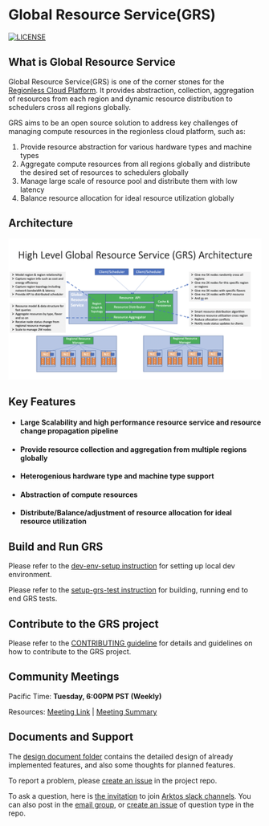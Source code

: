# Global Resource Service(GRS)


[![LICENSE](https://img.shields.io/badge/license-apache%202.0-green)](https://github.com/CentaurusInfra/global-resource-service/blob/master/LICENSE)


## What is Global Resource Service

Global Resource Service(GRS) is one of the corner stones for the [Regionless Cloud Platform](docs/Regionless-Platform.png). It provides abstraction, collection, aggregation of resources from each region and dynamic resource distribution to schedulers cross all regions globally.

GRS aims to be an open source solution to address key challenges of managing compute resources in the regionless cloud platform, such as:
1. Provide resource abstraction for various hardware types and machine types
2. Aggregate compute resources from all regions globally and distribute the desired set of resources to schedulers globally
3. Manage large scale of resource pool and distribute them with low latency
4. Balance resource allocation for ideal resource utilization globally

## Architecture
![Architecture Diagram](docs/GRS-Architecture.png)

## Key Features

* #### Large Scalability and high performance resource service and resource change propagation pipeline
* #### Provide resource collection and aggregation from multiple regions globally
* #### Heterogenious hardware type and machine type support
* #### Abstraction of compute resources
* #### Distribute/Balance/adjustment of resource allocation for ideal resource utilization

## Build and Run GRS

Please refer to the [dev-env-setup instruction](docs/setup-guide/setup-dev-env.md) for setting up local dev environment.

Please refer to the [setup-grs-test instruction](docs/setup-guide/setup-grs-test.md) for building, running end to end GRS tests.

## Contribute to the GRS project

Please refer to the [CONTRIBUTING guideline](./CONTRIUTING.md) for details and guidelines on how to contribute to the GRS project.

## Community Meetings 

 Pacific Time: **Tuesday, 6:00PM PST (Weekly)**

 Resources: [Meeting Link](https://futurewei.zoom.us/j/92636035970) | [Meeting Summary](https://docs.google.com/document/d/1Cwpp44pQhMZ_MQ4ebralDHCt0AZHqhSkj14kNAzA7lY/edit#)

## Documents and Support

The [design document folder](docs/design-proposals/) contains the detailed design of already implemented features, and also some thoughts for planned features.

To report a problem, please [create an issue](https://github.com/CentaurusInfra/global-resource-service/issues) in the project repo. 

To ask a question, here is [the invitation](https://join.slack.com/t/arktosworkspace/shared_invite/zt-cmak5gjq-rBxX4vX2TGMyNeU~jzAMLQ) to join [Arktos slack channels](http://arktosworkspace.slack.com/). You can also post in the [email group](https://groups.google.com/forum/#!forum/arktos-user), or [create an issue](https://github.com/CentaurusInfra/global-resource-service/issues) of question type in the repo.

